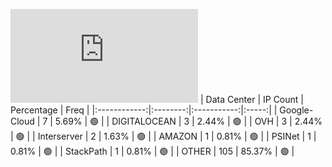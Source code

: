 ![Diagramm](https://github.com/obajay/StateSync-snapshots/blob/main/Projects/Gitopia/1/README.md)
| Data Center | IP Count | Percentage | Freq |
|:------------:|:--------:|:-----------:|:-----:|
| Google-Cloud | 7 | 5.69% | 🟢 |
| DIGITALOCEAN | 3 | 2.44% | 🟢 |
| OVH | 3 | 2.44% | 🟢 |
| Interserver | 2 | 1.63% | 🟢 |
| AMAZON | 1 | 0.81% | 🟢 |
| PSINet | 1 | 0.81% | 🟢 |
| StackPath | 1 | 0.81% | 🟢 |
| OTHER | 105 | 85.37% | 🟢 |